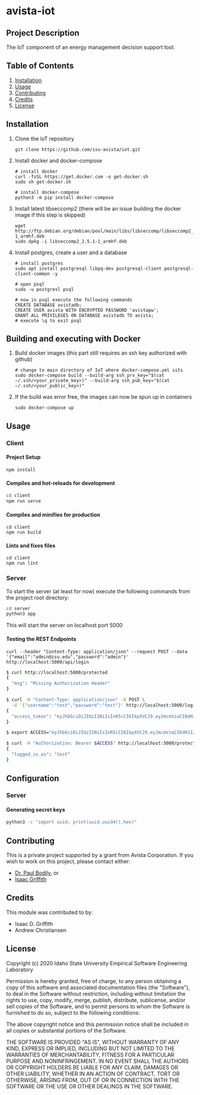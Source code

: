 # avista-iot

## Project Description

The IoT component of an energy management decision support tool.

## Table of Contents

1. [Installation](#Installation)
2. [Usage](#Usage)
3. [Contributing](#Contributing)
4. [Credits](#Credits)
5. [License](#License)

## Installation

1. Clone the IoT repository 
   ```shell
   git clone https://github.com/isu-avista/iot.git
   ```
   
2. Install docker and docker-compose
   ```shell
   # install docker
   curl -fsSL https://get.docker.com -o get-docker.sh
   sudo sh get-docker.sh
   
   # install docker-compose
   python3 -m pip install docker-compose
   ```
   
3. Install latest libseccomp2 (there will be an issue building the docker image if this step is skipped)
   ```shell
   wget http://ftp.debian.org/debian/pool/main/libs/libseccomp/libseccomp2_2.5.1-1_armhf.deb
   sudo dpkg -i libseccomp2_2.5.1-1_armhf.deb
   ```
   
4. Install postgres, create a user and a database
   ```shell
   # install postgres
   sudo apt install postgresql libpq-dev postgresql-client postgresql-client-common -y
   
   # open psql
   sudo -u postgresl psql
   
   # now in psql execute the following commands
   CREATE DATABASE avistadb;
   CREATE USER avista WITH ENCRYPTED PASSWORD 'avistapw';
   GRANT ALL PRIVILEGES ON DATABASE avistadb TO avista;
   # execute \q to exit psql
   ```
   
## Building and executing with Docker

1. Build docker images (this part still requires an ssh key authorized with github)
   ```shell
   # change to main directory of IoT where docker-compose.yml sits
   sudo docker-compose build --build-arg ssh_prv_key="$(cat ~/.ssh/<your_private_key>)" --build-arg ssh_pub_key="$(cat ~/.ssh/<your_public_key>)"
   ```

2. If the build was error free, the images can now be spun up in containers
   ```shell
   sudo docker-compose up
   ```

## Usage


### Client

#### Project Setup

```
npm install
```

#### Compiles and hot-reloads for development

```bash
cd client
npm run serve
```

#### Compiles and minifies for production

```
cd client
npm run build
```

#### Lints and fixes files

```
cd client
npm run lint
```

### Server

To start the server (at least for now) execute the following commands from the project root directory:

```bash
cd server
python3 app
```

This will start the server on localhost port 5000


#### Testing the REST Endpoints

```
curl --header "Content-Type: application/json" --request POST --data '{"email":"admin@isu.edu","password":"admin"}' http://localhost:5000/api/login
```

```bash
$ curl http://localhost:5000/protected
{
  "msg": "Missing Authorization Header"
}

$ curl -H "Content-Type: application/json" -X POST \
  -d '{"username":"test","password":"test"}' http://localhost:5000/login
{
  "access_token": "eyJhbGciOiJIUzI1NiIsInR5cCI6IkpXVCJ9.eyJmcmVzaCI6dHJ1ZSwianRpIjoiZjhmNDlmMjUtNTQ4OS00NmRjLTkyOWUtZTU2Y2QxOGZhNzRlIiwidXNlcl9jbGFpbXMiOnt9LCJuYmYiOjE0NzQ0NzQ3OTEsImlhdCI6MTQ3NDQ3NDc5MSwiaWRlbnRpdHkiOiJ0ZXN0IiwiZXhwIjoxNDc0NDc1NjkxLCJ0eXBlIjoiYWNjZXNzIn0.vCy0Sec61i9prcGIRRCbG8e9NV6_wFH2ICFgUGCLKpc"
}

$ export ACCESS="eyJhbGciOiJIUzI1NiIsInR5cCI6IkpXVCJ9.eyJmcmVzaCI6dHJ1ZSwianRpIjoiZjhmNDlmMjUtNTQ4OS00NmRjLTkyOWUtZTU2Y2QxOGZhNzRlIiwidXNlcl9jbGFpbXMiOnt9LCJuYmYiOjE0NzQ0NzQ3OTEsImlhdCI6MTQ3NDQ3NDc5MSwiaWRlbnRpdHkiOiJ0ZXN0IiwiZXhwIjoxNDc0NDc1NjkxLCJ0eXBlIjoiYWNjZXNzIn0.vCy0Sec61i9prcGIRRCbG8e9NV6_wFH2ICFgUGCLKpc"

$ curl -H "Authorization: Bearer $ACCESS" http://localhost:5000/protected
{
  "logged_in_as": "test"
}
```

## Configuration

### Server

#### Generating secret keys

```bash
python3 -c "import uuid; print(uuid.uuid4().hex)"
```

## Contributing

This is a private project supported by a grant from Avista Corporation. If you wish to work on this project, please contact either:

* [Dr. Paul Bodily](mailto:bodipaul@isu.edu), or
* [Isaac Griffith](mailto:grifisaa@isu.edu)

## Credits

This module was contributed to by:

* Isaac D. Griffith
* Andrew Christiansen


## License

Copyright (c) 2020 Idaho State University Empirical Software Engineering Laboratory

Permission is hereby granted, free of charge, to any person obtaining a copy of this software and associated documentation files (the "Software"), to deal in the Software without restriction, including without limitation the rights to use, copy, modify, merge, publish, distribute, sublicense, and/or sell copies of the Software, and to permit persons to whom the Software is furnished to do so, subject to the following conditions:

The above copyright notice and this permission notice shall be included in all copies or substantial portions of the Software.

THE SOFTWARE IS PROVIDED "AS IS", WITHOUT WARRANTY OF ANY KIND, EXPRESS OR IMPLIED, INCLUDING BUT NOT LIMITED TO THE WARRANTIES OF MERCHANTABILITY, FITNESS FOR A PARTICULAR PURPOSE AND NONINFRINGEMENT. IN NO EVENT SHALL THE AUTHORS OR COPYRIGHT HOLDERS BE LIABLE FOR ANY CLAIM, DAMAGES OR OTHER LIABILITY, WHETHER IN AN ACTION OF CONTRACT, TORT OR OTHERWISE, ARISING FROM, OUT OF OR IN CONNECTION WITH THE SOFTWARE OR THE USE OR OTHER DEALINGS IN THE SOFTWARE.
